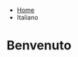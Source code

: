 <ul class="breadcrumb">
  <li><a href="index.html">Home</a></li>
  <li>Italiano</li>
</ul>

<h1>Benvenuto</h1>
